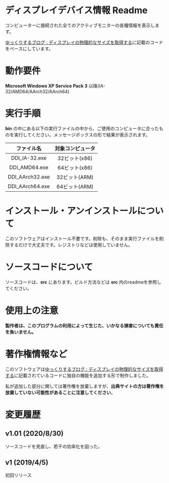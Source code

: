 # ディスプレイデバイス情報 Readme
コンピューターに接続された全てのアクティブモニターの各種情報を表示します。

[ゆっくりするブログ : ディスプレイの物理的なサイズを取得する](http://jag5.dreamlog.jp/archives/7949249.html)に記載のコードをベースにしています。

# 動作要件
**Microsoft Windows XP Service Pack 3** 以降(IA-32/AMD64/AArch32/AArch64)

# 実行手順
**bin** の中にある以下の実行ファイルの中から、ご使用のコンピュータに合ったものを実行してください。メッセージボックスの形で結果が表示されます。

|         ファイル名          | 対象コンピュータ |
|:--------------------------:|:--------------:|
|       DDI_IA-32.exe        |  32ビット(x86)  |
|       DDI_AMD64.exe        |  64ビット(x86)  |
|      DDI_AArch32.exe       |  32ビット(ARM)  |
|      DDI_AArch64.exe       |  64ビット(ARM)  |

# インストール・アンインストールについて
このソフトウェアはインストール不要です。削除も、そのまま実行ファイルを削除するだけで大丈夫です。レジストリなどは使用していません。

# ソースコードについて
ソースコードは、**src** にあります。ビルド方法などは **src** 内のreadmeを参照してください。

# 使用上の注意
**製作者は、このプログラムの利用によって生じた、いかなる損害についても責任を負いません。**

# 著作権情報など
このソフトウェアは[ゆっくりするブログ : ディスプレイの物理的なサイズを取得する](http://jag5.dreamlog.jp/archives/7949249.html)に記載されているコードに独自の機能を追加する形で制作しました。

私が追加した部分に関しては著作権を放棄しますが、**出典サイトの方は著作権を放棄していない可能性があることに注意してください**。

# 変更履歴
## v1.01 (2020/8/30)
ソースコードを見直し、若干の効率化を図った。

## v1 (2019/4/5)
初回リリース